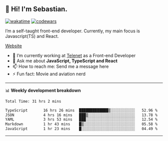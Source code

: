 ## 👋 Hi! I'm Sebastian.

[![wakatime](https://wakatime.com/badge/user/df0036c6-328a-4a39-be9b-e49417ed22a1.svg)](https://wakatime.com/@df0036c6-328a-4a39-be9b-e49417ed22a1)
[![codewars](https://www.codewars.com/users/sebavuye/badges/small)](https://www.codewars.com/users/sebavuye)

I’m a self-taught front-end developer. Currently, my main focus is Javascript(TS) and React.

[Website](https://sebastianvuye.be)

- 🔭 I’m currently working at [Telenet](https://telenet.be/) as a Front-end Developer
- 💬 Ask me about **JavaScript, TypeScript and React**
- 📫 How to reach me: Send me a message here
- ⚡ Fun fact: Movie and aviation nerd

-------

📊 **Weekly development breakdown**

<!--START_SECTION:waka-->

```txt
Total Time: 31 hrs 2 mins

TypeScript       16 hrs 26 mins  █████████████▒░░░░░░░░░░░   52.96 %
JSON             4 hrs 16 mins   ███▒░░░░░░░░░░░░░░░░░░░░░   13.78 %
YAML             3 hrs 53 mins   ███░░░░░░░░░░░░░░░░░░░░░░   12.54 %
Markdown         1 hr 43 mins    █▒░░░░░░░░░░░░░░░░░░░░░░░   05.58 %
JavaScript       1 hr 23 mins    █░░░░░░░░░░░░░░░░░░░░░░░░   04.49 %
```

<!--END_SECTION:waka-->
-------
